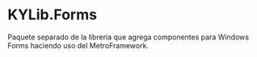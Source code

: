 # KYLib.Forms

Paquete separado de la libreria que agrega componentes para Windows Forms haciendo uso del MetroFramework.